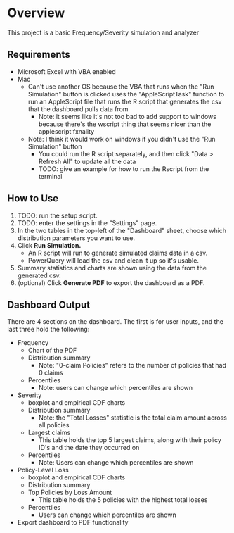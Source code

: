 # Overview
This project is a basic Frequency/Severity simulation and analyzer

## Requirements
- Microsoft Excel with VBA enabled
- Mac
    + Can't use another OS because the VBA that runs when the "Run Simulation" button is clicked uses the "AppleScriptTask" function to run an AppleScript file that runs the R script that generates the csv that the dashboard pulls data from
        - Note: it seems like it's not too bad to add support to windows because there's the wscript thing that seems nicer than the applescript fxnality
    + Note: I think it would work on windows if you didn't use the "Run Simulation" button
        - You could run the R script separately, and then click "Data > Refresh All" to update all the data
        - TODO: give an example for how to run the Rscript from the terminal

## How to Use
1. TODO: run the setup script.
2. TODO: enter the settings in the "Settings" page.
3. In the two tables in the top-left of the "Dashboard" sheet, choose which distribution parameters you want to use.
4. Click **Run Simulation.**
    - An R script will run to generate simulated claims data in a csv.
    - PowerQuery will load the csv and clean it up so it's usable.
5. Summary statistics and charts are shown using the data from the generated csv.
6. (optional) Click **Generate PDF** to export the dashboard as a PDF.

## Dashboard Output
There are 4 sections on the dashboard. The first is for user inputs, and the last three hold the following:

- Frequency
    - Chart of the PDF
    - Distribution summary
        + Note: "0-claim Policies" refers to the number of policies that had 0 claims
    - Percentiles
        + Note: users can change which percentiles are shown
- Severity
    - boxplot and empirical CDF charts
    - Distribution summary
        + Note: the "Total Losses" statistic is the total claim amount across all policies
    - Largest claims
        + This table holds the top 5 largest claims, along with their policy ID's and the date they occurred on
    - Percentiles
        + Note: Users can change which percentiles are shown
- Policy-Level Loss
    - boxplot and empirical CDF charts
    - Distribution summary
    - Top Policies by Loss Amount
        + This table holds the 5 policies with the highest total losses
    - Percentiles
        + Users can change which percentiles are shown
- Export dashboard to PDF functionality
